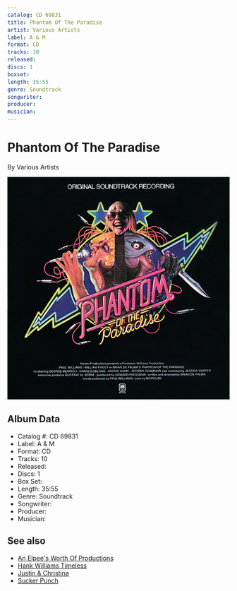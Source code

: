 ```yaml
---
catalog: CD 69831
title: Phantom Of The Paradise
artist: Various Artists
label: A & M
format: CD
tracks: 10
released: 
discs: 1
boxset: 
length: 35:55
genre: Soundtrack
songwriter: 
producer: 
musician: 
---
```


# Phantom Of The Paradise

By Various Artists

![](../../assets/cdcovers/Various_Artists-Phantom_Of_The_Paradise.png)

## Album Data

- Catalog #: CD 69831
- Label: A & M
- Format: CD
- Tracks: 10
- Released: 
- Discs: 1
- Box Set: 
- Length: 35:55
- Genre: Soundtrack
- Songwriter: 
- Producer: 
- Musician: 


## See also

- [An Elpee's Worth Of Productions](An_Elpees_Worth_Of_Productions.md)
- [Hank Williams Timeless](Hank_Williams_Timeless.md)
- [Justin & Christina](Justin_and_Christina.md)
- [Sucker Punch](Sucker_Punch.md)
